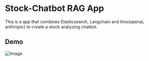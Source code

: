 # Stock-Chatbot RAG App

This is a app that combines Elasticsearch, Langchain and llms(openai, anthropic) to create a stock analyzing chatbot.


## Demo
![Image](https://github.com/user-attachments/assets/17dd61c2-5cf1-4498-a5ee-620190a90675)
